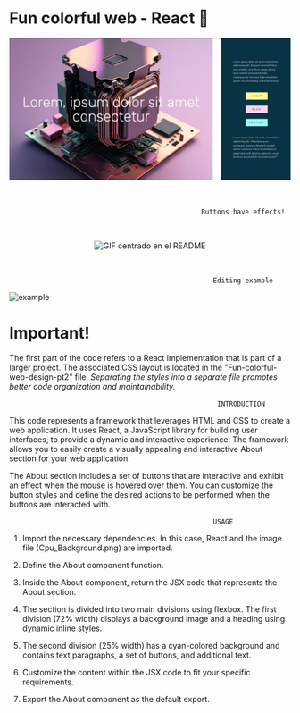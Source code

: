 # Fun colorful web - React 💛

![Colourful Web Design](Web-Design.png)

<br>

                                                    Buttons have effects!

<br>

<p align="center">
  <img src="https://github.com/valeriaRaizzman/Fun-colorful-web-design/assets/132442225/4ebef49b-9237-4a8e-bee3-faaf7ba3dc65" alt="GIF centrado en el README">
</p>

<br>

                                                       Editing example
![example](https://github.com/valeriaRaizzman/Fun-colorful-web-design/assets/132442225/57e4b10a-c31b-4573-b2f6-a3c23d8c84be)


                                          
# Important!

The first part of the code refers to a React implementation that is part of a larger project. The associated CSS layout is located in the "Fun-colorful-web-design-pt2" file.
<I>Separating the styles into a separate file promotes better code organization and maintainability.</i>

                                                        INTRODUCTION

This code represents a framework that leverages HTML and CSS to create a web application. It uses React, a JavaScript library for building user interfaces, to provide a dynamic and interactive experience. The framework allows you to easily create a visually appealing and interactive About section for your web application.

The About section includes a set of buttons that are interactive and exhibit an effect when the mouse is hovered over them.
You can customize the button styles and define the desired actions to be performed when the buttons are interacted with.


                                                       USAGE
                                                            
1. Import the necessary dependencies. In this case, React and the image file (Cpu_Background.png) are imported.

2. Define the About component function.

3. Inside the About component, return the JSX code that represents the About section.

4. The section is divided into two main divisions using flexbox. The first division (72% width) displays a background image and a heading using dynamic inline styles.

5. The second division (25% width) has a cyan-colored background and contains text paragraphs, a set of buttons, and additional text.

6. Customize the content within the JSX code to fit your specific requirements.

7. Export the About component as the default export.




